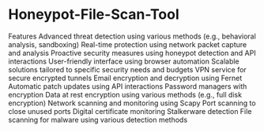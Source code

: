 # Honeypot-File-Scan-Tool

Features
Advanced threat detection using various methods (e.g., behavioral analysis, sandboxing)
Real-time protection using network packet capture and analysis
Proactive security measures using honeypot detection and API interactions
User-friendly interface using browser automation
Scalable solutions tailored to specific security needs and budgets
VPN service for secure encrypted tunnels
Email encryption and decryption using Fernet
Automatic patch updates using API interactions
Password managers with encryption
Data at rest encryption using various methods (e.g., full disk encryption)
Network scanning and monitoring using Scapy
Port scanning to close unused ports
Digital certificate monitoring
Stalkerware detection
File scanning for malware using various detection methods
